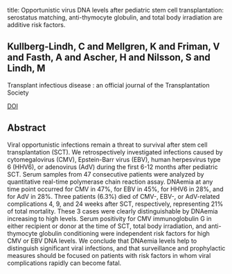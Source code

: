 title: Opportunistic virus DNA levels after pediatric stem cell transplantation: serostatus matching, anti-thymocyte globulin, and total body irradiation are additive risk factors.

## Kullberg-Lindh, C and Mellgren, K and Friman, V and Fasth, A and Ascher, H and Nilsson, S and Lindh, M
Transplant infectious disease : an official journal of the Transplantation Society

<a href="https://doi.org/10.1111/j.1399-3062.2010.00564.x">DOI</a>

## Abstract
Viral opportunistic infections remain a threat to survival after stem cell transplantation (SCT). We retrospectively investigated infections caused by cytomegalovirus (CMV), Epstein-Barr virus (EBV), human herpesvirus type 6 (HHV6), or adenovirus (AdV) during the first 6-12 months after pediatric SCT. Serum samples from 47 consecutive patients were analyzed by quantitative real-time polymerase chain reaction assay. DNAemia at any time point occurred for CMV in 47%, for EBV in 45%, for HHV6 in 28%, and for AdV in 28%. Three patients (6.3%) died of CMV-, EBV-, or AdV-related complications 4, 9, and 24 weeks after SCT, respectively, representing 21% of total mortality. These 3 cases were clearly distinguishable by DNAemia increasing to high levels. Serum positivity for CMV immunoglobulin G in either recipient or donor at the time of SCT, total body irradiation, and anti-thymocyte globulin conditioning were independent risk factors for high CMV or EBV DNA levels. We conclude that DNAemia levels help to distinguish significant viral infections, and that surveillance and prophylactic measures should be focused on patients with risk factors in whom viral complications rapidly can become fatal.

